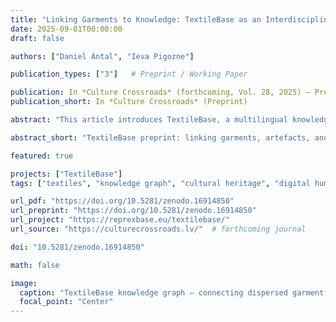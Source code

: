 ```yaml
---
title: "Linking Garments to Knowledge: TextileBase as an Interdisciplinary Graph for Dress and Textile Research"
date: 2025-09-01T00:00:00
draft: false

authors: ["Daniel Antal", "Ieva Pigozne"]

publication_types: ["3"]   # Preprint / Working Paper

publication: In *Culture Crossroads* (forthcoming, Vol. 28, 2025) — Preprint available
publication_short: In *Culture Crossroads* (Preprint)

abstract: "This article introduces TextileBase, a multilingual knowledge graph that connects dispersed data on garments from museums, archives, and libraries. By transforming artefact records, photographs, and texts into interoperable knowledge statements, it enables interdisciplinary research across dress history, ethnography, and sustainable fashion. The preprint demonstrates early results using Baltic and Finno-Ugric datasets and shows how TextileBase improves searchability, semantic interoperability, and reuse of cultural heritage data."

abstract_short: "TextileBase preprint: linking garments, artefacts, and texts into an interdisciplinary knowledge graph for dress and textile research."

featured: true

projects: ["TextileBase"]
tags: ["textiles", "knowledge graph", "cultural heritage", "digital humanities", "TextileBase"]

url_pdf: "https://doi.org/10.5281/zenodo.16914850"
url_preprint: "https://doi.org/10.5281/zenodo.16914850"
url_project: "https://reprexbase.eu/textilebase/"
url_source: "https://culturecrossroads.lv/"  # forthcoming journal

doi: "10.5281/zenodo.16914850"

math: false

image:
  caption: "TextileBase knowledge graph — connecting dispersed garment records"
  focal_point: "Center"
---
```

